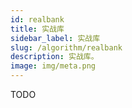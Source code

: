 ```yaml
---
id: realbank
title: 实战库
sidebar_label: 实战库
slug: /algorithm/realbank
description: 实战库。
image: img/meta.png
---
```


TODO

